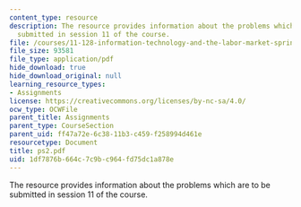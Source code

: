 ```yaml
---
content_type: resource
description: The resource provides information about the problems which are to be
  submitted in session 11 of the course.
file: /courses/11-128-information-technology-and-the-labor-market-spring-2005/1df7876b664c7c9bc964fd75dc1a878e_ps2.pdf
file_size: 93581
file_type: application/pdf
hide_download: true
hide_download_original: null
learning_resource_types:
- Assignments
license: https://creativecommons.org/licenses/by-nc-sa/4.0/
ocw_type: OCWFile
parent_title: Assignments
parent_type: CourseSection
parent_uid: ff47a72e-6c38-11b3-c459-f258994d461e
resourcetype: Document
title: ps2.pdf
uid: 1df7876b-664c-7c9b-c964-fd75dc1a878e
---
```

The resource provides information about the problems which are to be submitted in session 11 of the course.